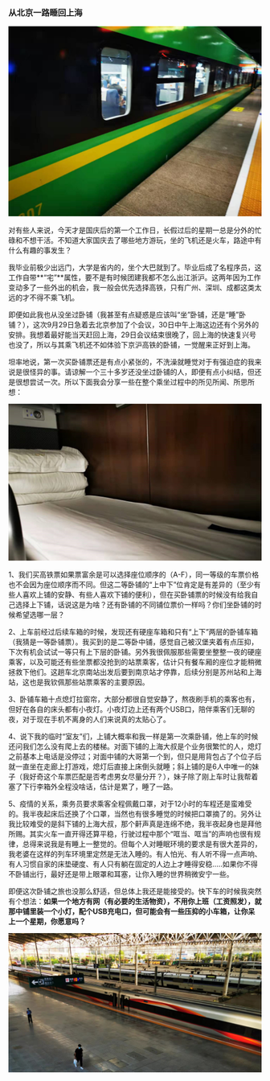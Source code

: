 ### 从北京一路睡回上海

![绿皮](../img/2021-1001-0.jpg)

对有些人来说，今天才是国庆后的第一个工作日，长假过后的星期一总是分外的忙碌和不想干活。不知道大家国庆去了哪些地方游玩，坐的飞机还是火车，路途中有什么有趣的事发生？

我毕业前极少出远门，大学是省内的，坐个大巴就到了。毕业后成了名程序员，这工作自带**“宅”**属性，要不是有时候团建我都不怎么出江浙沪。这两年因为工作变动多了一些外出的机会，我一般会优先选择高铁，只有广州、深圳、成都这类太远的才不得不乘飞机。

即便如此我也从没坐过卧铺（我甚至有点疑惑是应该叫“坐”卧铺，还是“睡”卧铺？），这次9月29日急着去北京参加了个会议，30日中午上海这边还有个另外的安排。我想着最好能当天赶回上海，29日会议结束很晚了，回上海的快速复兴号也没了，所以与其乘飞机还不如体验下京沪高铁的卧铺，一觉醒来正好到上海。

坦率地说，第一次买卧铺票还是有点小紧张的，不洗澡就睡觉对于有强迫症的我来说是很怪异的事。请谅解一个三十多岁还没坐过卧铺的人，即便有点小纠结，但还是很想尝试一次。所以下面我会分享一些在整个乘坐过程中的所见所闻、所思所想：

![卧铺](../img/2021-1001-1.jpg)

1、我们买高铁票如果票富余是可以选择座位顺序的（A-F），同一等级的车票价格也不会因为座位顺序而不同。但这二等卧铺的“上中下”位肯定是有差异的（至少有些人喜欢上铺的安静、有些人喜欢下铺的便利），但在买卧铺票的时候没有给我自己选择上下铺，话说这是为啥？还有卧铺的不同铺位票价一样吗？你们坐卧铺的时候希望选哪一层？

2、上车前经过后续车箱的时候，发现还有硬座车箱和只有“上下”两层的卧铺车箱（我猜是一等卧铺票）。我买到的是二等卧中铺，感觉自己被汉堡夹着有点压抑，下次有机会试试一等只有上下层的卧铺。另外我很佩服那些需要坐整整一夜的硬座乘客，以及可能还有些坐票都没抢到的站票乘客，估计只有餐车厢的座位才能稍微拯救下他们。这趟车北京南站出发后要到南京站才停靠，后续分别是苏州站和上海站，这也是我钦佩那些站票乘客的主要原因。

3、卧铺车箱十点熄灯拉窗帘，大部分都很自觉安静了，熬夜刷手机的乘客也有，但好在各自的床头都有小夜灯。小夜灯边上还有两个USB口，陪伴乘客们无聊的夜，对于现在手机不离身的人们来说真的太贴心了。

4、说下我的临时“室友”们，上铺大概率和我一样是第一次乘卧铺，他上车的时候还问我们怎么没有爬上去的楼梯。对面下铺的上海大叔是个业务很繁忙的人，熄灯之前基本上电话是没停过；对面中铺的大哥第一个到，但只是用背包占了个位子后就一直坐在走廊上打游戏，熄灯后直接上床倒头就睡；斜上铺的是6人中唯一的妹子（我好奇这个车票匹配是否考虑男女尽量分开？），妹子除了刚上车时让我帮着塞了下行李箱外全程没啥话，估计是累了，睡了一路。

5、疫情的关系，乘务员要求乘客全程佩戴口罩，对于12小时的车程还是蛮难受的。我半夜起床后还换了个口罩，当然也有很多睡觉的时候把口罩摘了的。另外让我比较难受的是斜下铺的上海大叔，那个鼾声真是连绵不绝，我半夜起身也是拜他所赐。其实火车一直开得还算平稳，行驶过程中那个“哐当、哐当”的声响也很有规律，总得来说我是有睡上一整觉的。但每个人对睡眠环境的要求是有很大差异的，我老婆在这样的列车环境里定然是无法入睡的。有人怕光、有人听不得一点声响、有人习惯自家的床垫硬度、有人只有躺在固定的人边上才睡得安稳.....如果你不得不卧铺出行，最好还是带上眼罩和耳塞，让你入睡的世界稍微安宁一些。

即便这次卧铺之旅也没那么舒适，但总体上我还是能接受的。快下车的时候我突然有个想法：**如果一个地方有网（有必要的生活物资），不用你上班（工资照发），就那中铺里装一个小灯，配个USB充电口，但可能会有一些压抑的小车箱，让你呆上一个星期，你愿意吗？**

![上海](../img/2021-1001-2.jpg)
